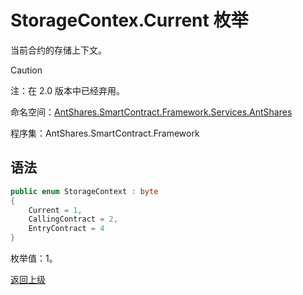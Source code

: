 # StorageContex.Current 枚举

当前合约的存储上下文。

> [!Caution]
> 注：在 2.0 版本中已经弃用。

命名空间：[AntShares.SmartContract.Framework.Services.AntShares](../../AntShares.md)

程序集：AntShares.SmartContract.Framework

## 语法

```c#
public enum StorageContext : byte
{
    Current = 1,
    CallingContract = 2,
    EntryContract = 4
}
```

枚举值：1。



[返回上级](../StorageContex.md)
